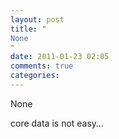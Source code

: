 ```yaml
---
layout: post
title: "
None
"
date: 2011-01-23 02:05
comments: true
categories: 
---
```


None


core data is not easy…

